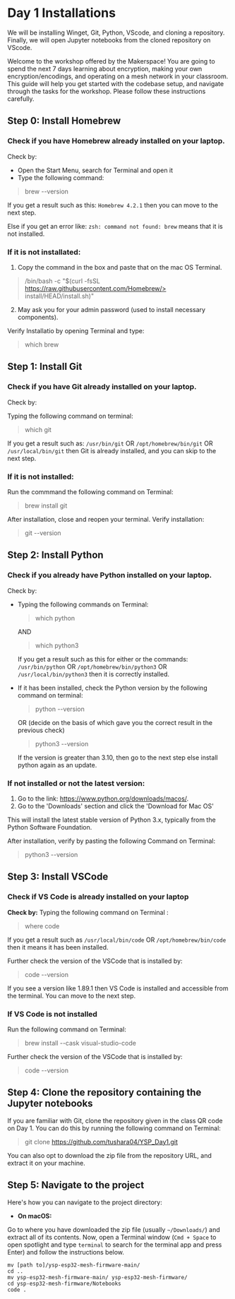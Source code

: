 # Day 1 Installations 


We will be installing Winget, Git, Python, VScode, and cloning a repository. Finally, we will open Jupyter notebooks from the cloned repository on VScode.



Welcome to the workshop offered by the Makerspace! You are going to spend the next 7 days learning about encryption, making your own encryption/encodings, and operating on a mesh network in your classroom. This guide will help you get started with the codebase setup, and navigate through the tasks for the workshop. Please follow these instructions carefully.



## Step 0: Install Homebrew

### Check if you have Homebrew already installed on your laptop. 

Check by:

* Open the Start Menu, search for Terminal and open it 
* Type the following command: 
> brew --version 

If you get a result such as this: `Homebrew 4.2.1` then you can move to the next step. 

Else if you get an error like: `zsh: command not found: brew` means that it is not installed. 

### If it is not installated: 

1. Copy the command in the box and paste that on the mac OS Terminal.
> /bin/bash -c "$(curl -fsSL https://raw.githubusercontent.com/Homebrew/> install/HEAD/install.sh)"

2.  May ask you for your admin password (used to install necessary components).

Verify Installatio by opening Terminal and type:
> which brew 



## Step 1: Install Git 

### Check if you have Git already installed on your laptop. 

Check by:

Typing the following command on terminal: 
> which git 

If you get a result such as: `/usr/bin/git` OR `/opt/homebrew/bin/git` OR `/usr/local/bin/git` then Git is already installed, and you can skip to the next step.

### If it is not installed: 

Run the commmand the following command on Terminal:
> brew install git

After installation, close and reopen your terminal.
Verify installation: 
> git --version






## Step 2: Install Python

### Check if you already have Python installed on your laptop.

Check by:

- Typing the following commands on Terminal: 
    > which python 

    AND 

    > which python3 

    If you get a result such as this for either or the commands:
    `/usr/bin/python` OR `/opt/homebrew/bin/python3` OR `/usr/local/bin/python3` then it is correctly installed.

- If it has been installed, check the Python version by the following command on terminal:
    >python --version 

    OR (decide on the basis of which gave you the correct result in the previous check)

    > python3 --version

    If the version is greater than 3.10, then go to the next step else install python again as an update. 


### If not installed or not the latest version: 

1. Go to the link: https://www.python.org/downloads/macos/.
2. Go to the 'Downloads' section and click the 'Download for Mac OS'

This will install the latest stable version of Python 3.x, typically from the Python Software Foundation.

After installation, verify by pasting the following Command on Terminal: 
> python3 --version 


## Step 3: Install VSCode 

### Check if VS Code is already installed on your laptop

**Check by:**
Typing the following command on Terminal : 
> where code

If you get a result such as `/usr/local/bin/code` OR `/opt/homebrew/bin/code` then it means it has been installed.

Further check the version of the VSCode that is installed by: 
>code --version

If you see a version like 1.89.1 then VS Code is installed and accessible from the terminal. You can move to the next step.

### If VS Code is not installed

Run the following command on Terminal: 
>brew install --cask visual-studio-code

Further check the version of the VSCode that is installed by: 
>code --version

## Step 4: Clone the repository containing the Jupyter notebooks 

If you are familiar with Git, clone the repository given in the class QR code on Day 1. You can do this by running the following command on Terminal: 

> git clone https://github.com/tushara04/YSP_Day1.git

You can also opt to download the zip file from the repository URL, and extract it on your machine.

## Step 5: Navigate to the project 

Here's how you can navigate to the project directory:

- **On macOS:**

Go to where you have downloaded the zip file (usually `~/Downloads/`) and extract all of its contents.
Now, open a Terminal window (`Cmd + Space` to open spotlight and type `terminal` to search for the terminal app and press Enter) and follow the instructions below.
```
mv [path to]/ysp-esp32-mesh-firmware-main/
cd ..
mv ysp-esp32-mesh-firmware-main/ ysp-esp32-mesh-firmware/
cd ysp-esp32-mesh-firmware/Notebooks
code .
```


